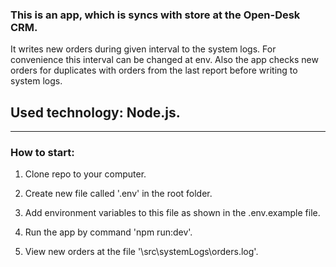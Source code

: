 ### This is an app, which is syncs with store at the Open-Desk CRM.

It writes new orders during given interval to the system logs. For convenience this interval can be changed at env.
Also the app checks new orders for duplicates with orders from the last report before writing to system logs.

## Used technology: Node.js.
___
### How to start:

1. Clone repo to your computer.

2. Create new file called '.env' in the root folder.

3. Add environment variables to this file as shown in the .env.example file.

4. Run the app by command 'npm run:dev'.

5. View new orders at the file '\src\systemLogs\orders.log'.
